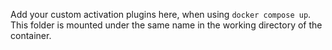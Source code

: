 Add your custom activation plugins here, when using `docker compose up`. This folder is mounted under the same name in
the working directory of the container. 